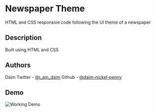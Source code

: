 # Newspaper Theme

HTML and CSS responsive code following the UI theme of a newspaper

## Description

Built using HTML and CSS

## Authors

Daim
Twitter - [@i_am_daim](https://twitter.com/i_am_daim)
Github - [@daim-nickel-penny](https://github.com/Daim-Nickel-Penny)

## Demo

![Working Demo](https://github.com/Daim-Nickel-Penny/CSS-Projects/blob/main/NewsPaper-Theme/assets/working-demo.png)
